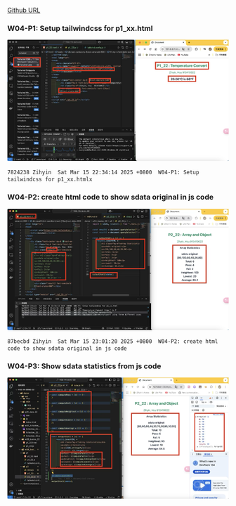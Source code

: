 [Github URL](https://github.com/zihyinhsu/1132-1N-demo-22)

### W04-P1: Setup tailwindcss for p1_xx.html

![alt text](img/p1-1.png)

```
7824238 Zihyin  Sat Mar 15 22:34:14 2025 +0800  W04-P1: Setup tailwindcss for p1_xx.htmlx
```

### W04-P2: create html code to show sdata original in js code

![alt text](img/p2-1.png)

```
87becbd Zihyin  Sat Mar 15 23:01:20 2025 +0800  W04-P2: create html code to show sdata original in js code
```

### W04-P3: Show sdata statistics from js code

![alt text](img/p3-1.png)

```
```